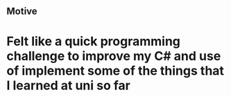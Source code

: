 ## Motive
# Felt like a quick programming challenge to improve my C# and use of implement some of the things that I learned at uni so far
